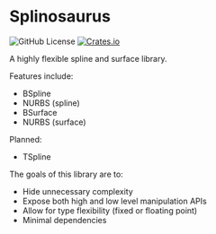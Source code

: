 # Splinosaurus

![GitHub License](https://img.shields.io/github/license/DSchroer/splinosaurus)
[![Crates.io](https://img.shields.io/crates/v/splinosaurus.svg)](https://crates.io/crates/splinosaurus)

A highly flexible spline and surface library.

Features include:
- BSpline
- NURBS (spline)
- BSurface
- NURBS (surface)

Planned:
- TSpline

The goals of this library are to:
- Hide unnecessary complexity
- Expose both high and low level manipulation APIs
- Allow for type flexibility (fixed or floating point)
- Minimal dependencies